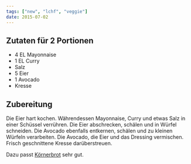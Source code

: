 ```yaml
---
tags: ["new", "lchf", "veggie"]
date: 2015-07-02
---
```


## Zutaten für 2 Portionen
- 4 EL  Mayonnaise
- 1 EL  Curry
- Salz
- 5     Eier
- 1     Avocado
- Kresse

## Zubereitung
Die Eier hart kochen. Währendessen Mayonnaise, Curry und etwas Salz in einer Schüssel verrühren. Die Eier abschrecken, schälen und in Würfel schneiden. Die Avocado ebenfalls entkernen, schälen und zu kleinen Würfeln verarbeiten. Die Avocado, die Eier und das Dressing vermischen. Frisch geschnittene Kresse darüberstreuen.

Dazu passt [Körnerbrot](../beilagen/Koernerbrot.html) sehr gut.

